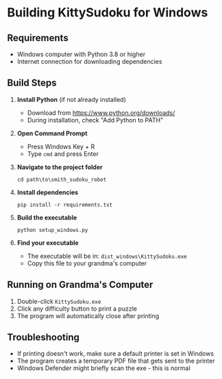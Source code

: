 # Building KittySudoku for Windows

## Requirements
- Windows computer with Python 3.8 or higher
- Internet connection for downloading dependencies

## Build Steps

1. **Install Python** (if not already installed)
   - Download from https://www.python.org/downloads/
   - During installation, check "Add Python to PATH"

2. **Open Command Prompt**
   - Press Windows Key + R
   - Type `cmd` and press Enter

3. **Navigate to the project folder**
   ```
   cd path\to\smith_sudoku_robot
   ```

4. **Install dependencies**
   ```
   pip install -r requirements.txt
   ```

5. **Build the executable**
   ```
   python setup_windows.py
   ```

6. **Find your executable**
   - The executable will be in: `dist_windows\KittySudoku.exe`
   - Copy this file to your grandma's computer

## Running on Grandma's Computer
1. Double-click `KittySudoku.exe`
2. Click any difficulty button to print a puzzle
3. The program will automatically close after printing

## Troubleshooting
- If printing doesn't work, make sure a default printer is set in Windows
- The program creates a temporary PDF file that gets sent to the printer
- Windows Defender might briefly scan the exe - this is normal